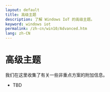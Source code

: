 ```yaml
---
layout: default
title: 高级主题
description: 了解 Windows IoT 的高级主题。
keyword: windows iot
permalink: /zh-cn/win10/Advanced.htm
lang: zh-CN
---
```


# 高级主题

我们在这里收集了有关一些非重点方案的附加信息。

* TBD
<!-- 1.  [Creating and Deploying Appx Packages](Appx.htm) --- Walkthrough on how to create Appx package using Visual Studio and deploy it on a Windows IoT Core device. -->
